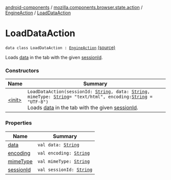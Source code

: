 [android-components](../../../index.md) / [mozilla.components.browser.state.action](../../index.md) / [EngineAction](../index.md) / [LoadDataAction](./index.md)

# LoadDataAction

`data class LoadDataAction : `[`EngineAction`](../index.md) [(source)](https://github.com/mozilla-mobile/android-components/blob/master/components/browser/state/src/main/java/mozilla/components/browser/state/action/BrowserAction.kt#L476)

Loads [data](data.md) in the tab with the given [sessionId](session-id.md).

### Constructors

| Name | Summary |
|---|---|
| [&lt;init&gt;](-init-.md) | `LoadDataAction(sessionId: `[`String`](https://kotlinlang.org/api/latest/jvm/stdlib/kotlin/-string/index.html)`, data: `[`String`](https://kotlinlang.org/api/latest/jvm/stdlib/kotlin/-string/index.html)`, mimeType: `[`String`](https://kotlinlang.org/api/latest/jvm/stdlib/kotlin/-string/index.html)` = "text/html", encoding: `[`String`](https://kotlinlang.org/api/latest/jvm/stdlib/kotlin/-string/index.html)` = "UTF-8")`<br>Loads [data](data.md) in the tab with the given [sessionId](session-id.md). |

### Properties

| Name | Summary |
|---|---|
| [data](data.md) | `val data: `[`String`](https://kotlinlang.org/api/latest/jvm/stdlib/kotlin/-string/index.html) |
| [encoding](encoding.md) | `val encoding: `[`String`](https://kotlinlang.org/api/latest/jvm/stdlib/kotlin/-string/index.html) |
| [mimeType](mime-type.md) | `val mimeType: `[`String`](https://kotlinlang.org/api/latest/jvm/stdlib/kotlin/-string/index.html) |
| [sessionId](session-id.md) | `val sessionId: `[`String`](https://kotlinlang.org/api/latest/jvm/stdlib/kotlin/-string/index.html) |
